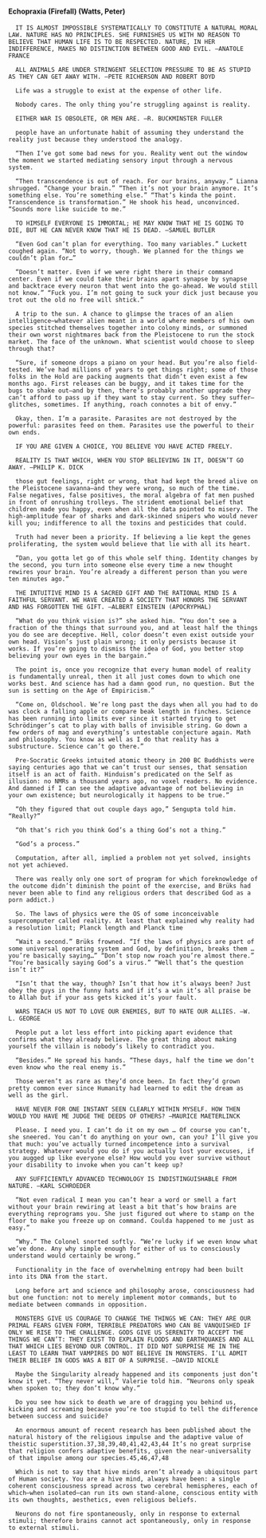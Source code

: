 #### Echopraxia (Firefall) (Watts, Peter)
      IT IS ALMOST IMPOSSIBLE SYSTEMATICALLY TO CONSTITUTE A NATURAL MORAL LAW. NATURE HAS NO PRINCIPLES. SHE FURNISHES US WITH NO REASON TO BELIEVE THAT HUMAN LIFE IS TO BE RESPECTED. NATURE, IN HER INDIFFERENCE, MAKES NO DISTINCTION BETWEEN GOOD AND EVIL. —ANATOLE FRANCE

      ALL ANIMALS ARE UNDER STRINGENT SELECTION PRESSURE TO BE AS STUPID AS THEY CAN GET AWAY WITH. —PETE RICHERSON AND ROBERT BOYD

      Life was a struggle to exist at the expense of other life.

      Nobody cares. The only thing you’re struggling against is reality.

      EITHER WAR IS OBSOLETE, OR MEN ARE. —R. BUCKMINSTER FULLER

      people have an unfortunate habit of assuming they understand the reality just because they understood the analogy.

      “Then I’ve got some bad news for you. Reality went out the window the moment we started mediating sensory input through a nervous system.

      “Then transcendence is out of reach. For our brains, anyway.” Lianna shrugged. “Change your brain.” “Then it’s not your brain anymore. It’s something else. You’re something else.” “That’s kinda the point. Transcendence is transformation.” He shook his head, unconvinced. “Sounds more like suicide to me.”

      TO HIMSELF EVERYONE IS IMMORTAL; HE MAY KNOW THAT HE IS GOING TO DIE, BUT HE CAN NEVER KNOW THAT HE IS DEAD. —SAMUEL BUTLER

      “Even God can’t plan for everything. Too many variables.” Luckett coughed again. “Not to worry, though. We planned for the things we couldn’t plan for…”

      “Doesn’t matter. Even if we were right there in their command center. Even if we could take their brains apart synapse by synapse and backtrace every neuron that went into the go-ahead. We would still not know.” “Fuck you. I’m not going to suck your dick just because you trot out the old no free will shtick.”

      A trip to the sun. A chance to glimpse the traces of an alien intelligence—whatever alien meant in a world where members of his own species stitched themselves together into colony minds, or summoned their own worst nightmares back from the Pleistocene to run the stock market. The face of the unknown. What scientist would choose to sleep through that?

      “Sure, if someone drops a piano on your head. But you’re also field-tested. We’ve had millions of years to get things right; some of those folks in the Hold are packing augments that didn’t even exist a few months ago. First releases can be buggy, and it takes time for the bugs to shake out—and by then, there’s probably another upgrade they can’t afford to pass up if they want to stay current. So they suffer—glitches, sometimes. If anything, roach connotes a bit of envy.”

      Okay, then. I’m a parasite. Parasites are not destroyed by the powerful: parasites feed on them. Parasites use the powerful to their own ends.

      IF YOU ARE GIVEN A CHOICE, YOU BELIEVE YOU HAVE ACTED FREELY.

      REALITY IS THAT WHICH, WHEN YOU STOP BELIEVING IN IT, DOESN’T GO AWAY. —PHILIP K. DICK

      those gut feelings, right or wrong, that had kept the breed alive on the Pleistocene savanna—and they were wrong, so much of the time. False negatives, false positives, the moral algebra of fat men pushed in front of onrushing trolleys. The strident emotional belief that children made you happy, even when all the data pointed to misery. The high-amplitude fear of sharks and dark-skinned snipers who would never kill you; indifference to all the toxins and pesticides that could.

      Truth had never been a priority. If believing a lie kept the genes proliferating, the system would believe that lie with all its heart.

      “Dan, you gotta let go of this whole self thing. Identity changes by the second, you turn into someone else every time a new thought rewires your brain. You’re already a different person than you were ten minutes ago.”

      THE INTUITIVE MIND IS A SACRED GIFT AND THE RATIONAL MIND IS A FAITHFUL SERVANT. WE HAVE CREATED A SOCIETY THAT HONORS THE SERVANT AND HAS FORGOTTEN THE GIFT. —ALBERT EINSTEIN (APOCRYPHAL)

      “What do you think vision is?” she asked him. “You don’t see a fraction of the things that surround you, and at least half the things you do see are deceptive. Hell, color doesn’t even exist outside your own head. Vision’s just plain wrong; it only persists because it works. If you’re going to dismiss the idea of God, you better stop believing your own eyes in the bargain.”

      The point is, once you recognize that every human model of reality is fundamentally unreal, then it all just comes down to which one works best. And science has had a damn good run, no question. But the sun is setting on the Age of Empiricism.”

      “Come on, Oldschool. We’re long past the days when all you had to do was clock a falling apple or compare beak length in finches. Science has been running into limits ever since it started trying to get Schrödinger’s cat to play with balls of invisible string. Go down a few orders of mag and everything’s untestable conjecture again. Math and philosophy. You know as well as I do that reality has a substructure. Science can’t go there.”

      Pre-Socratic Greeks intuited atomic theory in 200 BC Buddhists were saying centuries ago that we can’t trust our senses, that sensation itself is an act of faith. Hinduism’s predicated on the Self as illusion: no NMRs a thousand years ago, no voxel readers. No evidence. And damned if I can see the adaptive advantage of not believing in your own existence; but neurologically it happens to be true.”

      “Oh they figured that out couple days ago,” Sengupta told him. “Really?”

      “Oh that’s rich you think God’s a thing God’s not a thing.”

      “God’s a process.”

      Computation, after all, implied a problem not yet solved, insights not yet achieved.

      There was really only one sort of program for which foreknowledge of the outcome didn’t diminish the point of the exercise, and Brüks had never been able to find any religious orders that described God as a porn addict.)

      So. The laws of physics were the OS of some inconceivable supercomputer called reality. At least that explained why reality had a resolution limit; Planck length and Planck time

      “Wait a second.” Brüks frowned. “If the laws of physics are part of some universal operating system and God, by definition, breaks them … you’re basically saying…” “Don’t stop now roach you’re almost there.” “You’re basically saying God’s a virus.” “Well that’s the question isn’t it?”

      “Isn’t that the way, though? Isn’t that how it’s always been? Just obey the guys in the funny hats and if it’s a win it’s all praise be to Allah but if your ass gets kicked it’s your fault.

      WARS TEACH US NOT TO LOVE OUR ENEMIES, BUT TO HATE OUR ALLIES. —W. L. GEORGE

      People put a lot less effort into picking apart evidence that confirms what they already believe. The great thing about making yourself the villain is nobody’s likely to contradict you.

      “Besides.” He spread his hands. “These days, half the time we don’t even know who the real enemy is.”

      Those weren’t as rare as they’d once been. In fact they’d grown pretty common ever since Humanity had learned to edit the dream as well as the girl.

      HAVE NEVER FOR ONE INSTANT SEEN CLEARLY WITHIN MYSELF. HOW THEN WOULD YOU HAVE ME JUDGE THE DEEDS OF OTHERS? —MAURICE MAETERLINCK

      Please. I need you. I can’t do it on my own … Of course you can’t, she sneered. You can’t do anything on your own, can you? I’ll give you that much: you’ve actually turned incompetence into a survival strategy. Whatever would you do if you actually lost your excuses, if you augged up like everyone else? How would you ever survive without your disability to invoke when you can’t keep up?

      ANY SUFFICIENTLY ADVANCED TECHNOLOGY IS INDISTINGUISHABLE FROM NATURE. —KARL SCHROEDER

      “Not even radical I mean you can’t hear a word or smell a fart without your brain rewiring at least a bit that’s how brains are everything reprograms you. She just figured out where to stamp on the floor to make you freeze up on command. Coulda happened to me just as easy.”

      “Why.” The Colonel snorted softly. “We’re lucky if we even know what we’ve done. Any why simple enough for either of us to consciously understand would certainly be wrong.”

      Functionality in the face of overwhelming entropy had been built into its DNA from the start.

      Long before art and science and philosophy arose, consciousness had but one function: not to merely implement motor commands, but to mediate between commands in opposition.

      MONSTERS GIVE US COURAGE TO CHANGE THE THINGS WE CAN: THEY ARE OUR PRIMAL FEARS GIVEN FORM, TERRIBLE PREDATORS WHO CAN BE VANQUISHED IF ONLY WE RISE TO THE CHALLENGE. GODS GIVE US SERENITY TO ACCEPT THE THINGS WE CAN’T: THEY EXIST TO EXPLAIN FLOODS AND EARTHQUAKES AND ALL THAT WHICH LIES BEYOND OUR CONTROL. IT DID NOT SURPRISE ME IN THE LEAST TO LEARN THAT VAMPIRES DO NOT BELIEVE IN MONSTERS. I’LL ADMIT THEIR BELIEF IN GODS WAS A BIT OF A SURPRISE. —DAVID NICKLE

      Maybe the Singularity already happened and its components just don’t know it yet. “They never will,” Valerie told him. “Neurons only speak when spoken to; they don’t know why.”

      Do you see how sick to death we are of dragging you behind us, kicking and screaming because you’re too stupid to tell the difference between success and suicide?

      An enormous amount of recent research has been published about the natural history of the religious impulse and the adaptive value of theistic superstition.37,38,39,40,41,42,43,44 It’s no great surprise that religion confers adaptive benefits, given the near-universality of that impulse among our species.45,46,47,48

      Which is not to say that hive minds aren’t already a ubiquitous part of Human society. You are a hive mind, always have been: a single coherent consciousness spread across two cerebral hemispheres, each of which—when isolated—can run its own stand-alone, conscious entity with its own thoughts, aesthetics, even religious beliefs.

      Neurons do not fire spontaneously, only in response to external stimuli; therefore brains cannot act spontaneously, only in response to external stimuli.

